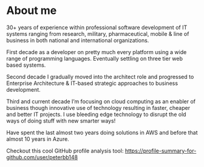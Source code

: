 # About me

30+ years of experience within professional software development of IT systems ranging from research, military, pharmaceutical, mobile & line of business in both national and international organizations.

First decade as a developer on pretty much every platform using a wide range of programming languages. Eventually settling on three tier web based systems.

Second decade I gradually moved into the architect role and progressed to Enterprise Architecture & IT-based strategic approaches to business development.

Third and current decade I’m focusing on cloud computing as an enabler of business though innovative use of technology resulting in faster, cheaper and better IT projects. I use bleeding edge technology to disrupt the old ways of doing stuff with new smarter ways!

Have spent the last almost two years doing solutions in AWS and before that almost 10 years in Azure.

Checkout this cool GitHub profile analysis tool: https://profile-summary-for-github.com/user/peterbb148

<!--
**peterbb148/peterbb148** is a ✨ _special_ ✨ repository because its `README.md` (this file) appears on your GitHub profile.

Here are some ideas to get you started:

- 🔭 I’m currently working on ...
- 🌱 I’m currently learning ...
- 👯 I’m looking to collaborate on ...
- 🤔 I’m looking for help with ...
- 💬 Ask me about ...
- 📫 How to reach me: ...
- 😄 Pronouns: ...
- ⚡ Fun fact: ...
-->
